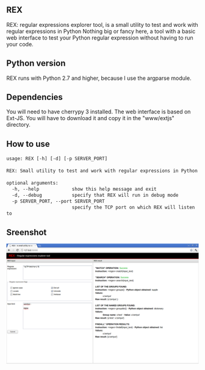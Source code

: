 ## REX

REX: regular expressions explorer tool, is a small utility to test and work with regular expressions in Python
Nothing big or fancy here, a tool with a basic web interface to test your Python regular expression without having to run your code.

## Python version

REX runs with Python 2.7 and higher, because I use the argparse module.

## Dependencies

You will need to have cherrypy 3 installed.
The web interface is based on Ext-JS. You will have to download it and copy it in the "www/extjs" directory.

## How to use

```
usage: REX [-h] [-d] [-p SERVER_PORT]

REX: Small utility to test and work with regular expressions in Python

optional arguments:
  -h, --help            show this help message and exit
  -d, --debug           specify that REX will run in debug mode
  -p SERVER_PORT, --port SERVER_PORT
                        specify the TCP port on which REX will listen to
```

## Sreenshot

![REX screenshot](/www/resources/images/rex.png)